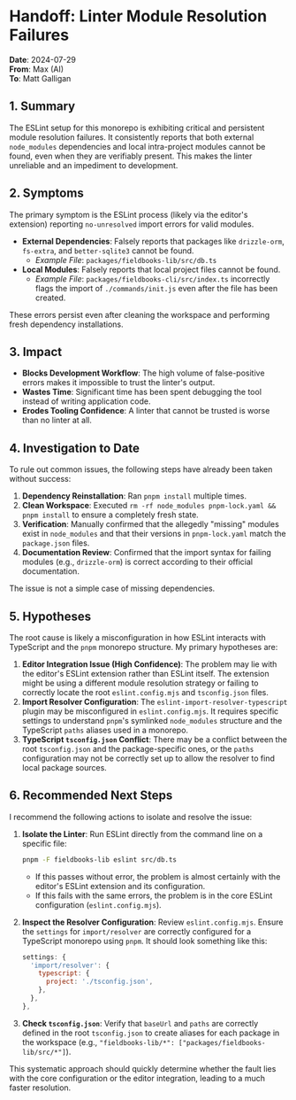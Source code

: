 # Handoff: Linter Module Resolution Failures

**Date**: 2024-07-29  
**From**: Max (AI)  
**To**: Matt Galligan

## 1. Summary

The ESLint setup for this monorepo is exhibiting critical and persistent module resolution failures. It consistently reports that both external `node_modules` dependencies and local intra-project modules cannot be found, even when they are verifiably present. This makes the linter unreliable and an impediment to development.

## 2. Symptoms

The primary symptom is the ESLint process (likely via the editor's extension) reporting `no-unresolved` import errors for valid modules.

- **External Dependencies**: Falsely reports that packages like `drizzle-orm`, `fs-extra`, and `better-sqlite3` cannot be found.
  - *Example File*: `packages/fieldbooks-lib/src/db.ts`
- **Local Modules**: Falsely reports that local project files cannot be found.
  - *Example File*: `packages/fieldbooks-cli/src/index.ts` incorrectly flags the import of `./commands/init.js` even after the file has been created.

These errors persist even after cleaning the workspace and performing fresh dependency installations.

## 3. Impact

- **Blocks Development Workflow**: The high volume of false-positive errors makes it impossible to trust the linter's output.
- **Wastes Time**: Significant time has been spent debugging the tool instead of writing application code.
- **Erodes Tooling Confidence**: A linter that cannot be trusted is worse than no linter at all.

## 4. Investigation to Date

To rule out common issues, the following steps have already been taken without success:

1.  **Dependency Reinstallation**: Ran `pnpm install` multiple times.
2.  **Clean Workspace**: Executed `rm -rf node_modules pnpm-lock.yaml && pnpm install` to ensure a completely fresh state.
3.  **Verification**: Manually confirmed that the allegedly "missing" modules exist in `node_modules` and that their versions in `pnpm-lock.yaml` match the `package.json` files.
4.  **Documentation Review**: Confirmed that the import syntax for failing modules (e.g., `drizzle-orm`) is correct according to their official documentation.

The issue is not a simple case of missing dependencies.

## 5. Hypotheses

The root cause is likely a misconfiguration in how ESLint interacts with TypeScript and the `pnpm` monorepo structure. My primary hypotheses are:

1.  **Editor Integration Issue (High Confidence)**: The problem may lie with the editor's ESLint extension rather than ESLint itself. The extension might be using a different module resolution strategy or failing to correctly locate the root `eslint.config.mjs` and `tsconfig.json` files.
2.  **Import Resolver Configuration**: The `eslint-import-resolver-typescript` plugin may be misconfigured in `eslint.config.mjs`. It requires specific settings to understand `pnpm`'s symlinked `node_modules` structure and the TypeScript `paths` aliases used in a monorepo.
3.  **TypeScript `tsconfig.json` Conflict**: There may be a conflict between the root `tsconfig.json` and the package-specific ones, or the `paths` configuration may not be correctly set up to allow the resolver to find local package sources.

## 6. Recommended Next Steps

I recommend the following actions to isolate and resolve the issue:

1.  **Isolate the Linter**: Run ESLint directly from the command line on a specific file:
    ```bash
    pnpm -F fieldbooks-lib eslint src/db.ts
    ```
    - If this passes without error, the problem is almost certainly with the editor's ESLint extension and its configuration.
    - If this fails with the same errors, the problem is in the core ESLint configuration (`eslint.config.mjs`).

2.  **Inspect the Resolver Configuration**: Review `eslint.config.mjs`. Ensure the `settings` for `import/resolver` are correctly configured for a TypeScript monorepo using `pnpm`. It should look something like this:
    ```javascript
    settings: {
      'import/resolver': {
        typescript: {
          project: './tsconfig.json',
        },
      },
    },
    ```

3.  **Check `tsconfig.json`**: Verify that `baseUrl` and `paths` are correctly defined in the root `tsconfig.json` to create aliases for each package in the workspace (e.g., `"fieldbooks-lib/*": ["packages/fieldbooks-lib/src/*"]`).

This systematic approach should quickly determine whether the fault lies with the core configuration or the editor integration, leading to a much faster resolution. 